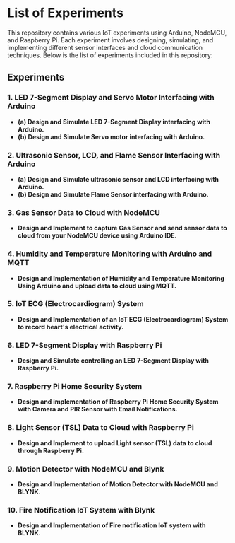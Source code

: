 # List of Experiments

This repository contains various IoT experiments using Arduino, NodeMCU, and Raspberry Pi. Each experiment involves designing, simulating, and implementing different sensor interfaces and cloud communication techniques. Below is the list of experiments included in this repository:

## Experiments

### 1. LED 7-Segment Display and Servo Motor Interfacing with Arduino
- **(a) Design and Simulate LED 7-Segment Display interfacing with Arduino.**
- **(b) Design and Simulate Servo motor interfacing with Arduino.**

### 2. Ultrasonic Sensor, LCD, and Flame Sensor Interfacing with Arduino
- **(a) Design and Simulate ultrasonic sensor and LCD interfacing with Arduino.**
- **(b) Design and Simulate Flame Sensor interfacing with Arduino.**

### 3. Gas Sensor Data to Cloud with NodeMCU
- **Design and Implement to capture Gas Sensor and send sensor data to cloud from your NodeMCU device using Arduino IDE.**

### 4. Humidity and Temperature Monitoring with Arduino and MQTT
- **Design and Implementation of Humidity and Temperature Monitoring Using Arduino and upload data to cloud using MQTT.**

### 5. IoT ECG (Electrocardiogram) System
- **Design and Implementation of an IoT ECG (Electrocardiogram) System to record heart's electrical activity.**

### 6. LED 7-Segment Display with Raspberry Pi
- **Design and Simulate controlling an LED 7-Segment Display with Raspberry Pi.**

### 7. Raspberry Pi Home Security System
- **Design and implementation of Raspberry Pi Home Security System with Camera and PIR Sensor with Email Notifications.**

### 8. Light Sensor (TSL) Data to Cloud with Raspberry Pi
- **Design and Implement to upload Light sensor (TSL) data to cloud through Raspberry Pi.**

### 9. Motion Detector with NodeMCU and Blynk
- **Design and Implementation of Motion Detector with NodeMCU and BLYNK.**

### 10. Fire Notification IoT System with Blynk
- **Design and Implementation of Fire notification IoT system with BLYNK.**

